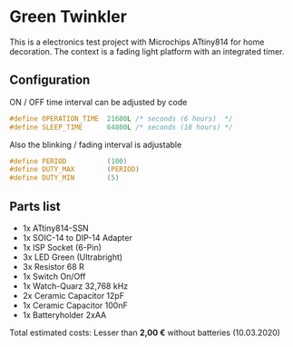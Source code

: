 # Green Twinkler

This is a electronics test project with Microchips ATtiny814 for home decoration. The context is a fading light platform with an integrated timer.

## Configuration

ON / OFF time interval can be adjusted by code

```c
#define OPERATION_TIME	21600L /* seconds (6 hours)  */
#define SLEEP_TIME		64800L /* seconds (18 hours) */
```

Also the blinking / fading interval is adjustable

```c
#define PERIOD			(100)
#define DUTY_MAX		(PERIOD)
#define DUTY_MIN		(5)
```

## Parts list

- 1x ATtiny814-SSN
- 1x SOIC-14 to DIP-14 Adapter
- 1x ISP Socket (6-Pin)
- 3x LED Green (Ultrabright)
- 3x Resistor 68 R
- 1x Switch On/Off
- 1x Watch-Quarz 32,768 kHz
- 2x Ceramic Capacitor 12pF
- 1x Ceramic Capacitor 100nF
- 1x Batteryholder 2xAA

Total estimated costs: Lesser than **2,00 €** without batteries (10.03.2020)
